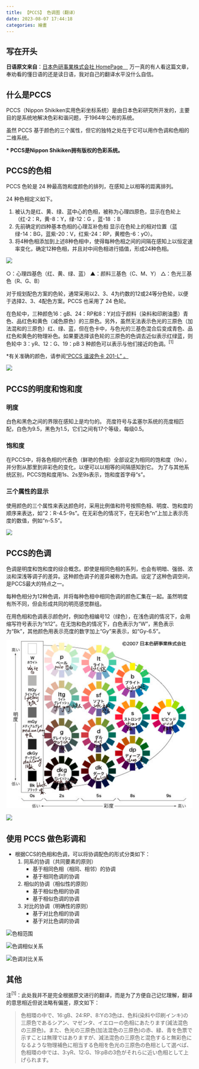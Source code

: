 ```yaml
---
title: 【PCCS】 色调图（翻译）
date: 2023-08-07 17:44:18
categories: 繪畫
---
```

## 写在开头
**日语原文来自**：[日本色研事業株式会社 HomePage　](https://www.sikiken.co.jp)
万一真的有人看这篇文章，奉劝看的懂日语的还是读日语，我对自己的翻译水平没什么自信。

## 什么是PCCS

PCCS（Nippon Shikiken实用色彩坐标系统）是由日本色彩研究所开发的，主要目的是系统地解决色彩和谐问题，于1964年公布的系统。

虽然 PCCS 基于颜色的三个属性，但它的独特之处在于它可以用作色调和色相的二维系统。

**\* PCCS是Nippon Shikiken拥有版权的色彩系统。**

## PCCS的色相

PCCS 色轮是 24 种最高饱和度颜色的排列，在感知上以相等的距离排列。

24 种色相定义如下。

1. 被认为是红、黄、绿、蓝中心的色相，被称为心理四原色，显示在色轮上（红-2：R，黄-8：Y，绿-12：G ，蓝-18 ：B
2. 先前确定的四种基本色相的心理互补色相
   显示在色轮上的相对位置（蓝绿-14：BG，蓝紫-20：V，红紫-24：RP，黄橙色-6：yO）。
3. 将4种色相添加到上述8种色相中，使得每种色相之间的间隔在感知上以恒定速率变化，确定12种色相，并且对中间色相进行插值，形成24种色相。

![]( https://www.sikiken.co.jp/pccs/fig/pccshue.jpg)

○：心理四基色（红、黄、绿、蓝）
▲：颜料三基色（C、M、Y）
△：色光三基色（R、G、B）

对于规划配色方案的色轮，通常采用以2、3、4为约数的12或24等分色轮，以便于选择2、3、4配色方案。PCCS 也采用了 24 色轮。

在色轮中，三种颜色16：gB、24：RP和8：Y对应于颜料（染料和印刷油墨）青色、品红色和黄色（减色原色）的三原色。另外，虽然无法表示色光的三原色（加法混和的三原色）红、绿、蓝，但在色卡中，与色光的三基色混合后变成青色、品红色和黄色的物理补色。如果要选择该色轮的三原色的色调去近似表示红绿蓝，则色轮中 3：yR、12：G、19：pB 3 种颜色可以表示与他们接近的色调。<sup>[1]</sup>



*有关准确的颜色，请参阅[“PCCS 谐波色卡 201-L” 。](https://www.sikiken.co.jp/product/cata0401.html)

![]( https://www.sikiken.co.jp/product/fig-pr/v4-0401.jpg)

## PCCS的明度和饱和度

### 明度

白色和黑色之间的界限在感知上是均匀的。
亮度符号与孟塞尔系统的亮度相匹配，白色为9.5，黑色为1.5，它们之间有17个等级，每级0.5。　

### 饱和度

在PCCS中，将各色相的代表色（鲜艳的色相）全部设定为相同的饱和度（9s），并分割从那里到非彩色的变化，以便可以以相等的间隔感知到它。
为了与其他系统区别，PCCS饱和度用1s、2s至9s表示，饱和度首字母“s”。

### 三个属性的显示

使用颜色的三个属性来表达颜色时，采用比例值和符号按照色相、明度、饱和度的顺序来表达，如“2：R-4.5-9s”。在无彩色的情况下，在无彩色“n”上加上表示亮度的数值，例如“n-5.5”。

![]( https://www.sikiken.co.jp/pccs/fig/pccslets.jpg)

## PCCS的色调

色调是明度和饱和度的综合概念。即使是相同色相的系列，也会有明暗、强弱、浓淡和深浅等调子的差异。这种颜色调子的差异被称为色调。设定了这种色调空间，是PCCS最大的特点之一。

每种色相分为12种色调，并将每种色相中相同色调的颜色汇集在一起。虽然明度有所不同，但会形成共同的明亮感觉群组。

在用色相和色调表示颜色时，例如色相编号12（绿色），在浅色调的情况下，会用缩写符号表示为“lt12”。在无饱和色的情况下，白色表示为“W”，黑色表示为“Bk”，其他颜色用表示亮度的数字加上“Gy”来表示，如“Gy-6.5”。

![](/images/image-20230808000209796.png)

![](https://www.sikiken.co.jp/product/fig-pr/v4-0401.jpg)

## 使用 PCCS 做色彩调和

- 根据CCS的色相和色调，可以将协调配色的形式分类如下：
  1. 同系的协调（共同要素的原则）
     - 基于相同色相（相同、相邻）的协调
     - 基于相同色调的协调
  2. 相似的协调（相似性的原则）
     - 基于相似色相的协调
     - 基于相似色调的协调
  3. 对比的协调（明确性的原则）
     - 基于对比色相的协调
     - 基于对比色调的协调

![色相范围]( https://www.sikiken.co.jp/pccs/fig/p-fig01.gif)

![色调相似关系](https://www.sikiken.co.jp/pccs/fig/p-fig02.gif)

![色调对比关系]( https://www.sikiken.co.jp/pccs/fig/p-fig03.gif)

## 其他

注<sup>[1]</sup>：此处我并不是完全根据原文进行的翻译，而是为了方便自己记忆理解，翻译的意思相近但说法略有偏差，原文如下：

> 色相環の中で、16:gB、24:RP、8:Yの3色は、色料(染料や印刷インキ)の三原色であるシアン、マゼンタ、イエローの色相にあたります(減法混色の三原色)。また、色光の三原色(加法混色の三原色)の赤、緑、青を色票で示すことは無理ではありますが、減法混色の三原色と混色すると無彩色になるような物理補色に相当する色相を色光の三原色の色相として選べば、色相環の中では、3:yR、12:G、19:pBの3色がそれらに近い色相として上げられます。
